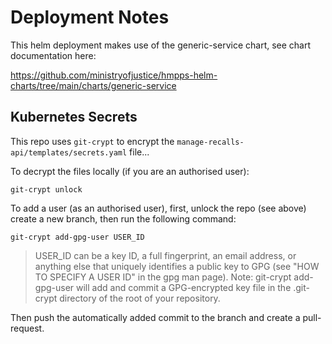 # Deployment Notes

This helm deployment makes use of the generic-service chart, see chart documentation here:

<https://github.com/ministryofjustice/hmpps-helm-charts/tree/main/charts/generic-service>

## Kubernetes Secrets

This repo uses `git-crypt` to encrypt the `manage-recalls-api/templates/secrets.yaml` file...

To decrypt the files locally (if you are an authorised user):

```
git-crypt unlock
```

To add a user (as an authorised user), first, unlock the repo (see above) create a new branch, then run the following command:

```
git-crypt add-gpg-user USER_ID
```

> USER_ID can be a key ID, a full fingerprint, an email address, or anything else that uniquely identifies a public key to GPG (see "HOW TO SPECIFY A USER ID" in the gpg man page). Note: git-crypt add-gpg-user will add and commit a GPG-encrypted key file in the .git-crypt directory of the root of your repository.

Then push the automatically added commit to the branch and create a pull-request.
